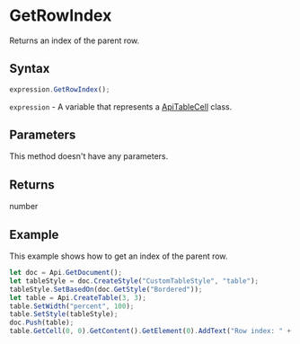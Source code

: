 # GetRowIndex

Returns an index of the parent row.

## Syntax

```javascript
expression.GetRowIndex();
```

`expression` - A variable that represents a [ApiTableCell](../ApiTableCell.md) class.

## Parameters

This method doesn't have any parameters.

## Returns

number

## Example

This example shows how to get an index of the parent row.

```javascript editor-docx
let doc = Api.GetDocument();
let tableStyle = doc.CreateStyle("CustomTableStyle", "table");
tableStyle.SetBasedOn(doc.GetStyle("Bordered"));
let table = Api.CreateTable(3, 3);
table.SetWidth("percent", 100);
table.SetStyle(tableStyle);
doc.Push(table);
table.GetCell(0, 0).GetContent().GetElement(0).AddText("Row index: " + table.GetCell(0, 0).GetRowIndex());
```
